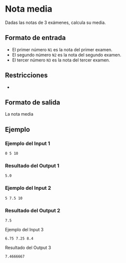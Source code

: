 # Nota media
Dadas las notas de 3 exámenes, calcula su media.
## Formato de entrada
- El primer número `N1` es la nota del primer examen.
- El segundo número `N2` es la nota del segundo examen.
- El tercer número `N3` es la nota del tercer examen.
## Restricciones
-
## Formato de salida
La nota media
## Ejemplo
### Ejemplo del Input 1
```
0 5 10
```
### Resultado del Output 1
```
5.0
```
### Ejemplo del Input 2
```
5 7.5 10
```
### Resultado del Output 2
```
7.5
```
Ejemplo del Input 3
```
6.75 7.25 8.4
```
Resultado del Output 3
```
7.4666667
```

